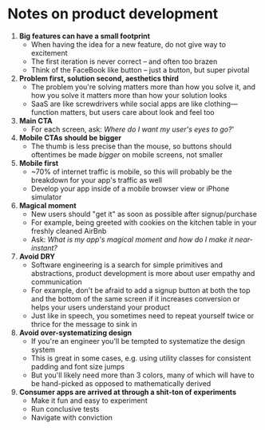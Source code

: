 # Notes on product development

1. **Big features can have a small footprint**
    * When having the idea for a new feature, do not give way to excitement
    * The first iteration is never correct – and often too brazen
    * Think of the FaceBook like button – just a button, but super pivotal
2. **Problem first, solution second, aesthetics third**
    * The problem you're solving matters more than how you solve it, and how you solve it matters more than how your solution looks
    * SaaS are like screwdrivers while social apps are like clothing—function matters, but users care about look and feel too
3. **Main CTA**
    * For each screen, ask: *Where do I want my user's eyes to go?*'
4. **Mobile CTAs should be bigger**
    * The thumb is less precise than the mouse, so buttons should oftentimes be made *bigger* on mobile screens, not smaller
5. **Mobile first**
    * ~70% of internet traffic is mobile, so this will probably be the breakdown for your app's traffic as well
    * Develop your app inside of a mobile browser view or iPhone simulator
6. **Magical moment**
    * New users should "get it" as soon as possible after signup/purchase
    * For example, being greeted with cookies on the kitchen table in your freshly cleaned AirBnb
    * Ask: *What is my app's magical moment and how do I make it near-instant?*
7. **Avoid DRY**
    * Software engineering is a search for simple primitives and abstractions, product development is more about user empathy and communication
    * For example, don't be afraid to add a signup button at both the top and the bottom of the same screen if it increases conversion or helps your users understand your product
    * Just like in speech, you sometimes need to repeat yourself twice or thrice for the message to sink in
8. **Avoid over-systematizing design**
    * If you're an engineer you'll be tempted to systematize the design system
    * This is great in some cases, e.g. using utility classes for consistent padding and font size jumps
    * But you'll likely need more than 3 colors, many of which will have to be hand-picked as opposed to mathematically derived
9. **Consumer apps are arrived at through a shit-ton of experiments**
    * Make it fun and easy to experiment
    * Run conclusive tests
    * Navigate with conviction
